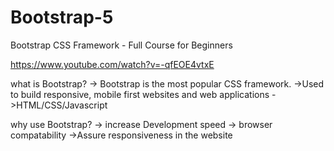 # Bootstrap-5

Bootstrap CSS Framework - Full Course for Beginners

https://www.youtube.com/watch?v=-qfEOE4vtxE



what is Bootstrap?
-> Bootstrap is the most popular CSS framework.
->Used to build responsive, mobile first websites and web applications
->HTML/CSS/Javascript

why use Bootstrap?
-> increase Development speed
-> browser compatability
->Assure responsiveness in the website



